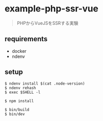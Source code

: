 # example-php-ssr-vue

> PHPからVueJSをSSRする実験

## requirements

* docker
* ndenv

## setup

```console
$ ndenv install $(cat .node-version)
$ ndenv rehash
$ exec $SHELL -l

$ npm install

$ bin/build
$ bin/dev
```